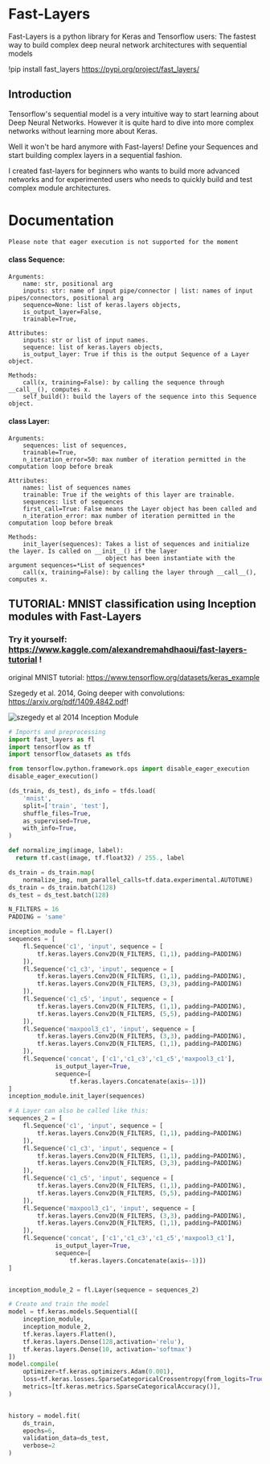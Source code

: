 # Fast-Layers
Fast-Layers is a python library for Keras and Tensorflow users: The fastest way to build complex deep neural network architectures with sequential models

!pip install fast_layers
https://pypi.org/project/fast_layers/

## Introduction
Tensorflow's sequential model is a very intuitive way to start learning about Deep Neural Networks.
However it is quite hard to dive into more complex networks without learning more about Keras.

Well it won't be hard anymore with Fast-layers! Define your Sequences and start building complex layers in a sequential fashion.

I created fast-layers for beginners who wants to build more advanced networks and for experimented users who needs to quickly build and test complex module architectures.

# Documentation

    Please note that eager execution is not supported for the moment

#### class Sequence:
    Arguments:
        name: str, positional arg
        inputs: str: name of input pipe/connector | list: names of input pipes/connectors, positional arg
        sequence=None: list of keras.layers objects,
        is_output_layer=False,
        trainable=True,

    Attributes:
        inputs: str or list of input names.
        sequence: list of keras.layers objects,
        is_output_layer: True if this is the output Sequence of a Layer object.
        
    Methods:
        call(x, training=False): by calling the sequence through __call__(), computes x.
        self_build(): build the layers of the sequence into this Sequence object.


#### class Layer:
    Arguments:
        sequences: list of sequences,
        trainable=True,
        n_iteration_error=50: max number of iteration permitted in the computation loop before break

    Attributes:
        names: list of sequences names
        trainable: True if the weights of this layer are trainable.
        sequences: list of sequences
        first_call=True: False means the Layer object has been called and
        n_iteration_error: max number of iteration permitted in the computation loop before break

    Methods:
        init_layer(sequences): Takes a list of sequences and initialize the layer. Is called on __init__() if the layer
                               object has been instantiate with the argument sequences=*List of sequences*
        call(x, training=False): by calling the layer through __call__(), computes x.


## TUTORIAL: MNIST classification using Inception modules with Fast-Layers

### Try it yourself: https://www.kaggle.com/alexandremahdhaoui/fast-layers-tutorial !


original MNIST tutorial: https://www.tensorflow.org/datasets/keras_example

Szegedy et al. 2014, Going deeper with convolutions: https://arxiv.org/pdf/1409.4842.pdf!

![szegedy et al 2014 Inception Module](https://user-images.githubusercontent.com/80970827/112069667-863ff780-8b6c-11eb-8c90-52c3cbc7917a.png)


```python
# Imports and preprocessing
import fast_layers as fl
import tensorflow as tf
import tensorflow_datasets as tfds

from tensorflow.python.framework.ops import disable_eager_execution
disable_eager_execution()

(ds_train, ds_test), ds_info = tfds.load(
    'mnist',
    split=['train', 'test'],
    shuffle_files=True,
    as_supervised=True,
    with_info=True,
)

def normalize_img(image, label):
  return tf.cast(image, tf.float32) / 255., label

ds_train = ds_train.map(
    normalize_img, num_parallel_calls=tf.data.experimental.AUTOTUNE)
ds_train = ds_train.batch(128)
ds_test = ds_test.batch(128)
```

```python
N_FILTERS = 16
PADDING = 'same'

inception_module = fl.Layer()
sequences = [
    fl.Sequence('c1', 'input', sequence = [
        tf.keras.layers.Conv2D(N_FILTERS, (1,1), padding=PADDING)
    ]),
    fl.Sequence('c1_c3', 'input', sequence = [
        tf.keras.layers.Conv2D(N_FILTERS, (1,1), padding=PADDING),
        tf.keras.layers.Conv2D(N_FILTERS, (3,3), padding=PADDING)
    ]),
    fl.Sequence('c1_c5', 'input', sequence = [
        tf.keras.layers.Conv2D(N_FILTERS, (1,1), padding=PADDING),
        tf.keras.layers.Conv2D(N_FILTERS, (5,5), padding=PADDING)
    ]),
    fl.Sequence('maxpool3_c1', 'input', sequence = [
        tf.keras.layers.Conv2D(N_FILTERS, (3,3), padding=PADDING),
        tf.keras.layers.Conv2D(N_FILTERS, (1,1), padding=PADDING)
    ]),
    fl.Sequence('concat', ['c1','c1_c3','c1_c5','maxpool3_c1'], 
             is_output_layer=True,
             sequence=[
                 tf.keras.layers.Concatenate(axis=-1)])
]
inception_module.init_layer(sequences)
```

```python
# A Layer can also be called like this:
sequences_2 = [
    fl.Sequence('c1', 'input', sequence = [
        tf.keras.layers.Conv2D(N_FILTERS, (1,1), padding=PADDING)
    ]),
    fl.Sequence('c1_c3', 'input', sequence = [
        tf.keras.layers.Conv2D(N_FILTERS, (1,1), padding=PADDING),
        tf.keras.layers.Conv2D(N_FILTERS, (3,3), padding=PADDING)
    ]),
    fl.Sequence('c1_c5', 'input', sequence = [
        tf.keras.layers.Conv2D(N_FILTERS, (1,1), padding=PADDING),
        tf.keras.layers.Conv2D(N_FILTERS, (5,5), padding=PADDING)
    ]),
    fl.Sequence('maxpool3_c1', 'input', sequence = [
        tf.keras.layers.Conv2D(N_FILTERS, (3,3), padding=PADDING),
        tf.keras.layers.Conv2D(N_FILTERS, (1,1), padding=PADDING)
    ]),
    fl.Sequence('concat', ['c1','c1_c3','c1_c5','maxpool3_c1'], 
             is_output_layer=True,
             sequence=[
                 tf.keras.layers.Concatenate(axis=-1)])
]


inception_module_2 = fl.Layer(sequence = sequences_2)

```

```python
# Create and train the model
model = tf.keras.models.Sequential([
    inception_module,
    inception_module_2,
    tf.keras.layers.Flatten(),
    tf.keras.layers.Dense(128,activation='relu'),
    tf.keras.layers.Dense(10, activation='softmax')
])
model.compile(
    optimizer=tf.keras.optimizers.Adam(0.001),
    loss=tf.keras.losses.SparseCategoricalCrossentropy(from_logits=True),
    metrics=[tf.keras.metrics.SparseCategoricalAccuracy()],
)


history = model.fit(
    ds_train,
    epochs=6,
    validation_data=ds_test,
    verbose=2
)

```

